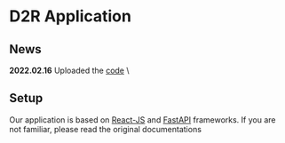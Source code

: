 # D2R Application
## News
**2022.02.16** 
Uploaded the [code](https://www.dropbox.com/s/qksin06nusk9wvr/D2R-App.zip?dl=0) \
## Setup 
Our application is based on [React-JS](https://reactjs.org/docs/getting-started.html) and [FastAPI](https://fastapi.tiangolo.com/) frameworks. If you are not familiar, please read the original documentations

